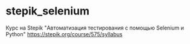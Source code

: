 # stepik_selenium
Курс на Stepik  "Автоматизация тестирования с помощью Selenium и Python"
https://stepik.org/course/575/syllabus
